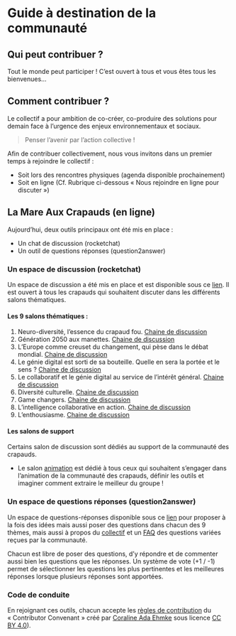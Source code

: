# Guide à destination de la communauté
## Qui peut contribuer ?
Tout le monde peut participer ! C’est ouvert à tous et vous êtes tous les bienvenues… 

## Comment contribuer ? 
Le collectif a pour ambition de co-créer, co-produire des solutions pour demain face à l’urgence des enjeux environnementaux et sociaux.  

> Penser l’avenir par l’action collective !

Afin de contribuer collectivement, nous vous invitons dans un premier temps à rejoindre le collectif :

- Soit lors des rencontres physiques (agenda disponible prochainement) 
- Soit en ligne (Cf. Rubrique ci-dessous « Nous rejoindre en ligne pour discuter »)

## La Mare Aux Crapauds (en ligne)
Aujourd’hui, deux outils principaux ont été mis en place : 

- Un chat de discussion (rocketchat)
- Un outil de questions réponses (question2answer)

### Un espace de discussion (rocketchat)
Un espace de discussion a été mis en place et est disponible sous ce [lien](https://coa.crapaud-fou.org). Il est ouvert à tous les crapauds qui souhaitent discuter dans les différents salons thématiques. 

#### Les 9 salons thématiques : 
1.	Neuro-diversité, l’essence du crapaud fou. [Chaine de discussion](https://coa.crapaud-fou.org/channel/cercle-neurodiversit%25C3%25A9)
2.	Génération 2050 aux manettes. [Chaine de discussion](https://coa.crapaud-fou.org/channel/cercle-generation-2050)
3.	L’Europe comme creuset du changement, qui pèse dans le débat mondial. [Chaine de discussion](https://coa.crapaud-fou.org/channel/cercle-europe)
4.	Le génie digital est sorti de sa bouteille. Quelle en sera la portée et le sens ? [Chaine de discussion](https://coa.crapaud-fou.org/channel/cercle-genie-digital)
5.	Le collaboratif et le génie digital au service de l’intérêt général. [Chaine de discussion](https://coa.crapaud-fou.org/channel/cercle-d%25C3%25A9mocratie)
6.	Diversité culturelle. [Chaine de discussion](https://coa.crapaud-fou.org/channel/cercle-diversit%25C3%25A9-culturelle)
7.	Game changers. [Chaine de discussion](https://coa.crapaud-fou.org/channel/cercle-game-changers)
8.	L’intelligence collaborative en action. [Chaine de discussion](https://coa.crapaud-fou.org/channel/cercle-collaboratif)
9.	L’enthousiasme. [Chaine de discussion](https://coa.crapaud-fou.org/channel/cercle-enthousiasme)

#### Les salons de support 
Certains salon de discussion sont dédiés au support de la communauté des crapauds. 

- Le salon [animation](https://coa.crapaud-fou.org/channel/animation) est dédié à tous ceux qui souhaitent s’engager dans l’animation de la communauté des crapauds, définir les outils et imaginer comment extraire le meilleur du groupe ! 


### Un espace de questions réponses (question2answer)
Un espace de questions-réponses disponible sous ce [lien](https://idees.crapaud-fou.org/) pour proposer à la fois des idées mais aussi poser des questions dans chacun des 9 thèmes, mais aussi à propos du [collectif](https://idees.crapaud-fou.org/collectif-crapauds-fous) et un [FAQ](https://idees.crapaud-fou.org/faq) des questions variées reçues par la communauté. 

Chacun est libre de poser des questions, d’y répondre et de commenter aussi bien les questions que les réponses. Un système de vote (+1 / -1) permet de sélectionner les questions les plus pertinentes et les meilleures réponses lorsque plusieurs réponses sont apportées. 

### Code de conduite 
En rejoignant ces outils, chacun accepte les [règles de contribution](https://www.contributor-covenant.org/fr/version/1/4/code-of-conduct.html) du « Contributor Convenant » créé par [Coraline Ada Ehmke](https://where.coraline.codes/) sous licence   [CC BY 4.0](https://github.com/ContributorCovenant/contributor_covenant/blob/master/LICENSE.md)).  




